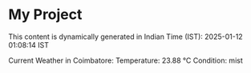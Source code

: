 # My Project

This content is dynamically generated in Indian Time (IST): 2025-01-12 01:08:14 IST


Current Weather in Coimbatore:
Temperature: 23.88 °C
Condition: mist

